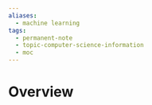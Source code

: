 ```yaml
---
aliases:
  - machine learning
tags:
  - permanent-note
  - topic-computer-science-information
  - moc
---
```

# Overview

